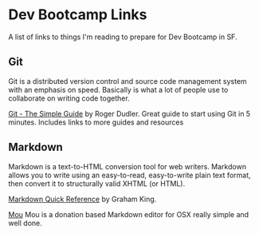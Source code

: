 Dev Bootcamp Links
==================

A list of links to things I'm reading to prepare for Dev Bootcamp in SF. 

## Git ##
Git is a distributed version control and source code management system with an emphasis on speed. Basically is what a lot of people use to collaborate on writing code together.

[Git - The Simple Guide](http://rogerdudler.github.io/git-guide/) by Roger Dudler. Great guide to start using Git in 5 minutes. Includes links to more guides and resources


## Markdown ##
Markdown is a text-to-HTML conversion tool for web writers. Markdown allows you to write using an easy-to-read, easy-to-write plain text format, then convert it to structurally valid XHTML (or HTML).

[Markdown Quick Reference](http://www.darkcoding.net/software/markdown-quick-reference/) by Graham King.

[Mou](http://mouapp.com/) Mou is a donation based Markdown editor for OSX really simple and well done.


